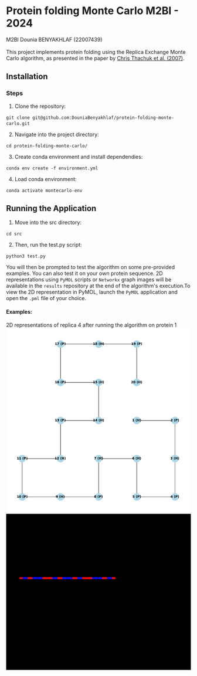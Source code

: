 Protein folding Monte Carlo
M2BI - 2024
==============
M2BI Dounia BENYAKHLAF (22007439)\
\
This project implements protein folding using the Replica Exchange Monte Carlo algorithm, as presented in the paper by [Chris Thachuk et al. (2007)](https://bmcbioinformatics.biomedcentral.com/articles/10.1186/1471-2105-8-342).

## Installation

### Steps
1. Clone the repository:
```
git clone git@github.com:DouniaBenyakhlaf/protein-folding-monte-carlo.git
```
2. Navigate into the project directory:
```
cd protein-folding-monte-carlo/
```
3. Create conda environment and install dependendies:
```
conda env create -f environment.yml
```
4. Load conda environment:
```
conda activate montecarlo-env
```
## Running the Application
1. Move into the src directory:
```
cd src
```
2. Then, run the test.py script:
```
python3 test.py
```
You will then be prompted to test the algorithm on some pre-provided examples. You can also test it on your own protein sequence. 2D representations using `PyMOL` scripts or `Networkx` graph images will be available in the `results` repository at the end of the algorithm's execution.To view the 2D representation in PyMOL, launch the `PyMOL` application and open the `.pml` file of your choice.

#### Examples:
2D representations of replica 4 after running the algorithm on protein 1
![Networkx graph](results/replica_4.png)
![PyMOL GIF](results/replica4_protein1.gif)

